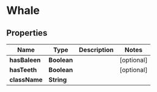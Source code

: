 

# Whale


## Properties

Name | Type | Description | Notes
------------ | ------------- | ------------- | -------------
**hasBaleen** | **Boolean** |  |  [optional]
**hasTeeth** | **Boolean** |  |  [optional]
**className** | **String** |  | 



